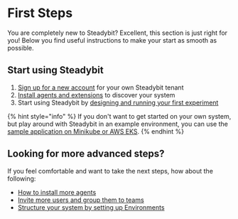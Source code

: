 # First Steps

You are completely new to Steadybit? Excellent, this section is just right for you! Below you find useful instructions to make your start as smooth as possible.

## Start using Steadybit

1. [Sign up for a new account](https://signup.steadybit.com/) for your own Steadybit tenant
2. [Install agents and extensions](set-up-agents.md) to discover your system
3. Start using Steadybit by [designing and running your first experiment](run-experiment/README.md)

{% hint style="info" %}
If you don't want to get started on your own system, but play around with Steadybit in an example environment, you can use the [sample application on Minikube or AWS EKS](deploy-example-application.md).
{% endhint %}

## Looking for more advanced steps?

If you feel comfortable and want to take the next steps, how about the following:

- [How to install more agents](../install-and-configure/install-agent/README.md)
- [Invite more users and group them to teams](../install-and-configure/manage-teams-and-users/README.md)
- [Structure your system by setting up Environments](../install-and-configure/manage-environments/README.md)
